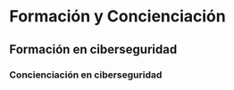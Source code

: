 # Formación y Concienciación


## Formación en ciberseguridad


### Concienciación en ciberseguridad



